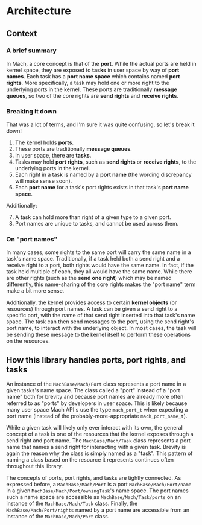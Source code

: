 # Architecture

## Context

### A brief summary

In Mach, a core concept is that of the **port**. While the actual ports are held in kernel space, they are exposed to **tasks** in user space by way of **port names**. Each task has a **port name space** which contains named **port rights**. More specifically, a task may hold one or more right to the underlying ports in the kernel. These ports are traditionally **message queues**, so two of the core rights are **send rights** and **receive rights**.

### Breaking it down

That was a lot of terms, and I'm sure it was quite confusing, so let's break it down!

1. The kernel holds **ports**.
2. These ports are traditionally **message queues**.
3. In user space, there are **tasks**.
4. Tasks may hold **port rights**, such as **send rights** or **receive rights**, to the underlying ports in the kernel.
5. Each right in a task is named by a **port name** (the wording discrepancy will make sense soon).
6. Each **port name** for a task's port rights exists in that task's **port name space**.

Additionally:

7. A task can hold more than right of a given type to a given port.
8. Port names are unique to tasks, and cannot be used across them.


### On "port names"

In many cases, some rights to the same port will carry the same name in a task's name space. Traditionally, if a task held both a send right and a receive right to a port, both rights would have the same name. In fact, if the task held multiple of each, they all would have the same name. While there are other rights (such as the **send one right**) which may be named differently, this name-sharing of the core rights makes the "port name" term make a bit more sense.

Additionally, the kernel provides access to certain **kernel objects** (or resources) through port names. A task can be given a send right to a specific port, with the name of that send right inserted into that task's name space. The task can then send messages to the port, using the send right's port name, to interact with the underlying object. In most cases, the task will be sending these message to the kernel itself to perform these operations on the resources.

## How this library handles ports, port rights, and tasks

An instance of the ``MachBase/Mach/Port`` class represents a port name in a given tasks's name space. The class called a "port" instead of a "port name" both for brevity and because port names are already more often referred to as "ports" by developers in user space. This is likely because many user space Mach API's use the type `mach_port_t` when expecting a port name (instead of the probably-more-appropriate `mach_port_name_t`).

While a given task will likely only ever interact with its own, the general concept of a task is one of the resources that the kernel exposes through a send right and port name. The ``MachBase/Mach/Task`` class represents a port name that names a send right for interacting with a given task. Brevity is again the reason why the class is simply named as a "task". This pattern of naming a class based on the resource it represents continues often throughout this library.

The concepts of ports, port rights, and tasks are tightly connected. As expressed before, a ``MachBase/Mach/Port`` is a port ``MachBase/Mach/Port/name`` in a given ``MachBase/Mach/Port/owningTask``'s name space. The port names such a name space are accessible as ``MachBase/Mach/Task/ports`` on an instance of the ``MachBase/Mach/Task`` class. Finally, the ``MachBase/Mach/Port/rights`` named by a port name are accessible from an instance of the ``MachBase/Mach/Port`` class.
